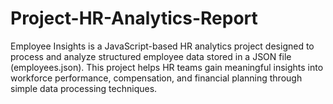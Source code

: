 # Project-HR-Analytics-Report
Employee Insights is a JavaScript-based HR analytics project designed to process and analyze structured employee data stored in a JSON file (employees.json). This project helps HR teams gain meaningful insights into workforce performance, compensation, and financial planning through simple data processing techniques.
